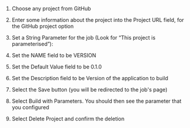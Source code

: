 1. Choose any project from GitHub

2. Enter some information about the project into the Project URL field, for the GitHub project option

3. Set a String Parameter for the job (Look for “This project is parameterised”):

4. Set the NAME field to be VERSION

5. Set the Default Value field to be 0.1.0

6. Set the Description field to be Version of the application to build

7. Select the Save button (you will be redirected to the job's page)

8. Select Build with Parameters. You should then see the parameter that you configured

9. Select Delete Project and confirm the deletion
